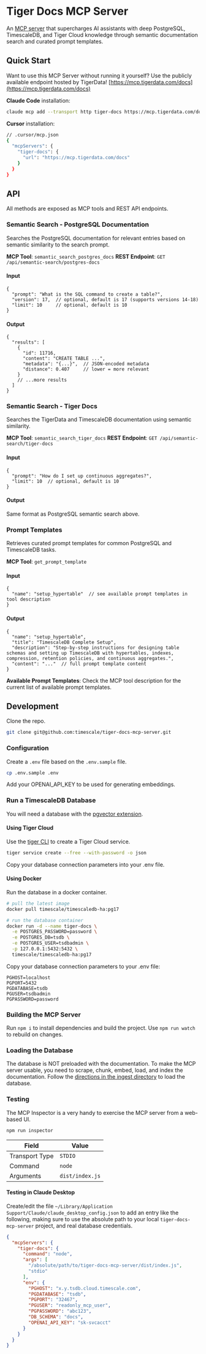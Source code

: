 # Tiger Docs MCP Server

An [MCP server](https://modelcontextprotocol.io/docs/learn/server-concepts) that supercharges AI assistants with deep PostgreSQL, TimescaleDB, and Tiger Cloud knowledge through semantic documentation search and curated prompt templates. 

## Quick Start

Want to use this MCP Server without running it yourself? Use the publicly available endpoint hosted by TigerData! [https://mcp.tigerdata.com/docs](https://mcp.tigerdata.com/docs)

**Claude Code** installation: 

```bash
claude mcp add --transport http tiger-docs https://mcp.tigerdata.com/docs
```

**Cursor** installation:

```bash
// .cursor/mcp.json
{
  "mcpServers": {
    "tiger-docs": {
      "url": "https://mcp.tigerdata.com/docs"
    }
  }
}
```

## API

All methods are exposed as MCP tools and REST API endpoints.

### Semantic Search - PostgreSQL Documentation

Searches the PostgreSQL documentation for relevant entries based on semantic similarity to the search prompt.

**MCP Tool**: `semantic_search_postgres_docs`
**REST Endpoint**: `GET /api/semantic-search/postgres-docs`

#### Input

```jsonc
{
  "prompt": "What is the SQL command to create a table?",
  "version": 17,  // optional, default is 17 (supports versions 14-18)
  "limit": 10     // optional, default is 10
}
```

#### Output

```jsonc
{
  "results": [
    {
      "id": 11716,
      "content": "CREATE TABLE ...",
      "metadata": "{...}",  // JSON-encoded metadata
      "distance": 0.407     // lower = more relevant
    }
    // ...more results
  ]
}
```

### Semantic Search - Tiger Docs

Searches the TigerData and TimescaleDB documentation using semantic similarity.

**MCP Tool**: `semantic_search_tiger_docs`
**REST Endpoint**: `GET /api/semantic-search/tiger-docs`

#### Input

```jsonc
{
  "prompt": "How do I set up continuous aggregates?",
  "limit": 10  // optional, default is 10
}
```

#### Output

Same format as PostgreSQL semantic search above.

### Prompt Templates

Retrieves curated prompt templates for common PostgreSQL and TimescaleDB tasks.

**MCP Tool**: `get_prompt_template`

#### Input

```jsonc
{
  "name": "setup_hypertable"  // see available prompt templates in tool description
}
```

#### Output

```jsonc
{
  "name": "setup_hypertable",
  "title": "TimescaleDB Complete Setup",
  "description": "Step-by-step instructions for designing table schemas and setting up TimescaleDB with hypertables, indexes, compression, retention policies, and continuous aggregates.",
  "content": "..."  // full prompt template content
}
```

**Available Prompt Templates**: Check the MCP tool description for the current list of available prompt templates.

## Development

Clone the repo.

```bash
git clone git@github.com:timescale/tiger-docs-mcp-server.git
```

### Configuration

Create a `.env` file based on the `.env.sample` file.

```bash
cp .env.sample .env
```

Add your OPENAI_API_KEY to be used for generating embeddings.

### Run a TimescaleDB Database

You will need a database with the [pgvector extension](https://github.com/pgvector/pgvector).

#### Using Tiger Cloud

Use the [tiger CLI](https://github.com/timescale/tiger-cli) to create a Tiger Cloud service.

```bash
tiger service create --free --with-password -o json
```
Copy your database connection parameters into your .env file.

#### Using Docker

Run the database in a docker container.

```bash
# pull the latest image
docker pull timescale/timescaledb-ha:pg17

# run the database container
docker run -d --name tiger-docs \
  -e POSTGRES_PASSWORD=password \
  -e POSTGRES_DB=tsdb \
  -e POSTGRES_USER=tsdbadmin \
  -p 127.0.0.1:5432:5432 \
  timescale/timescaledb-ha:pg17
```

Copy your database connection parameters to your .env file:

```dotenv
PGHOST=localhost
PGPORT=5432
PGDATABASE=tsdb
PGUSER=tsdbadmin
PGPASSWORD=password
```

### Building the MCP Server

Run `npm i` to install dependencies and build the project. Use `npm run watch` to rebuild on changes.

### Loading the Database

The database is NOT preloaded with the documentation. To make the MCP server usable, you need to scrape, chunk, embed, load, and index the documentation.
Follow the [directions in the ingest directory](/ingest/README.md) to load the database.

### Testing

The MCP Inspector is a very handy to exercise the MCP server from a web-based UI.

```bash
npm run inspector
```

| Field          | Value           |
| -------------- | --------------- |
| Transport Type | `STDIO`         |
| Command        | `node`          |
| Arguments      | `dist/index.js` |

#### Testing in Claude Desktop

Create/edit the file `~/Library/Application Support/Claude/claude_desktop_config.json` to add an entry like the following, making sure to use the absolute path to your local `tiger-docs-mcp-server` project, and real database credentials.

```json
{
  "mcpServers": {
    "tiger-docs": {
      "command": "node",
      "args": [
        "/absolute/path/to/tiger-docs-mcp-server/dist/index.js",
        "stdio"
      ],
      "env": {
        "PGHOST": "x.y.tsdb.cloud.timescale.com",
        "PGDATABASE": "tsdb",
        "PGPORT": "32467",
        "PGUSER": "readonly_mcp_user",
        "PGPASSWORD": "abc123",
        "DB_SCHEMA": "docs",
        "OPENAI_API_KEY": "sk-svcacct"
      }
    }
  }
}
```
